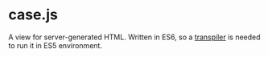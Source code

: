 # case.js
A view for server-generated HTML.
Written in ES6, so a [transpiler](https://babeljs.io/) is needed to run it in ES5 environment.
